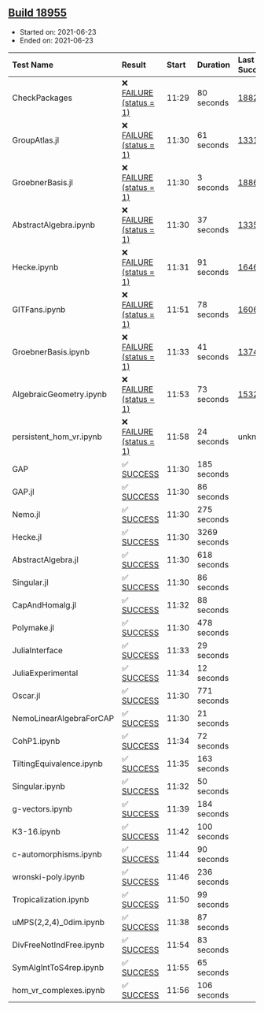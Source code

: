 ## [Build 18955](https://oscarci.mathematik.uni-kl.de/job/oscar/18955/)

* Started on: 2021-06-23
* Ended on: 2021-06-23

| Test Name    | Result | Start | Duration | Last Success | First Failure |
|:-------------|:-------|:------|:---------|:-------------|:--------------|
| CheckPackages | ❌ [FAILURE (status = 1)](https://oscarci.mathematik.uni-kl.de/job/oscar/18955/artifact/logs/build-18955/CheckPackages.log) | 11:29 | 80 seconds | [18822](https://oscarci.mathematik.uni-kl.de/job/oscar/18822/) | [18823](https://oscarci.mathematik.uni-kl.de/job/oscar/18823/) |
| GroupAtlas.jl | ❌ [FAILURE (status = 1)](https://oscarci.mathematik.uni-kl.de/job/oscar/18955/artifact/logs/build-18955/GroupAtlas.jl.log) | 11:30 | 61 seconds | [13311](https://oscarci.mathematik.uni-kl.de/job/oscar/13311/) | [13312](https://oscarci.mathematik.uni-kl.de/job/oscar/13312/) |
| GroebnerBasis.jl | ❌ [FAILURE (status = 1)](https://oscarci.mathematik.uni-kl.de/job/oscar/18955/artifact/logs/build-18955/GroebnerBasis.jl.log) | 11:30 | 3 seconds | [18864](https://oscarci.mathematik.uni-kl.de/job/oscar/18864/) | [18865](https://oscarci.mathematik.uni-kl.de/job/oscar/18865/) |
| AbstractAlgebra.ipynb | ❌ [FAILURE (status = 1)](https://oscarci.mathematik.uni-kl.de/job/oscar/18955/artifact/logs/build-18955/AbstractAlgebra.ipynb.log) | 11:30 | 37 seconds | [13355](https://oscarci.mathematik.uni-kl.de/job/oscar/13355/) | [13356](https://oscarci.mathematik.uni-kl.de/job/oscar/13356/) |
| Hecke.ipynb | ❌ [FAILURE (status = 1)](https://oscarci.mathematik.uni-kl.de/job/oscar/18955/artifact/logs/build-18955/Hecke.ipynb.log) | 11:31 | 91 seconds | [16463](https://oscarci.mathematik.uni-kl.de/job/oscar/16463/) | [16464](https://oscarci.mathematik.uni-kl.de/job/oscar/16464/) |
| GITFans.ipynb | ❌ [FAILURE (status = 1)](https://oscarci.mathematik.uni-kl.de/job/oscar/18955/artifact/logs/build-18955/GITFans.ipynb.log) | 11:51 | 78 seconds | [16068](https://oscarci.mathematik.uni-kl.de/job/oscar/16068/) | [16069](https://oscarci.mathematik.uni-kl.de/job/oscar/16069/) |
| GroebnerBasis.ipynb | ❌ [FAILURE (status = 1)](https://oscarci.mathematik.uni-kl.de/job/oscar/18955/artifact/logs/build-18955/GroebnerBasis.ipynb.log) | 11:33 | 41 seconds | [13748](https://oscarci.mathematik.uni-kl.de/job/oscar/13748/) | [13749](https://oscarci.mathematik.uni-kl.de/job/oscar/13749/) |
| AlgebraicGeometry.ipynb | ❌ [FAILURE (status = 1)](https://oscarci.mathematik.uni-kl.de/job/oscar/18955/artifact/logs/build-18955/AlgebraicGeometry.ipynb.log) | 11:53 | 73 seconds | [15322](https://oscarci.mathematik.uni-kl.de/job/oscar/15322/) | [15323](https://oscarci.mathematik.uni-kl.de/job/oscar/15323/) |
| persistent_hom_vr.ipynb | ❌ [FAILURE (status = 1)](https://oscarci.mathematik.uni-kl.de/job/oscar/18955/artifact/logs/build-18955/persistent_hom_vr.ipynb.log) | 11:58 | 24 seconds | unknown | unknown |
| GAP | ✅ [SUCCESS](https://oscarci.mathematik.uni-kl.de/job/oscar/18955/artifact/logs/build-18955/GAP.log) | 11:30 | 185 seconds |  |  |
| GAP.jl | ✅ [SUCCESS](https://oscarci.mathematik.uni-kl.de/job/oscar/18955/artifact/logs/build-18955/GAP.jl.log) | 11:30 | 86 seconds |  |  |
| Nemo.jl | ✅ [SUCCESS](https://oscarci.mathematik.uni-kl.de/job/oscar/18955/artifact/logs/build-18955/Nemo.jl.log) | 11:30 | 275 seconds |  |  |
| Hecke.jl | ✅ [SUCCESS](https://oscarci.mathematik.uni-kl.de/job/oscar/18955/artifact/logs/build-18955/Hecke.jl.log) | 11:30 | 3269 seconds |  |  |
| AbstractAlgebra.jl | ✅ [SUCCESS](https://oscarci.mathematik.uni-kl.de/job/oscar/18955/artifact/logs/build-18955/AbstractAlgebra.jl.log) | 11:30 | 618 seconds |  |  |
| Singular.jl | ✅ [SUCCESS](https://oscarci.mathematik.uni-kl.de/job/oscar/18955/artifact/logs/build-18955/Singular.jl.log) | 11:30 | 86 seconds |  |  |
| CapAndHomalg.jl | ✅ [SUCCESS](https://oscarci.mathematik.uni-kl.de/job/oscar/18955/artifact/logs/build-18955/CapAndHomalg.jl.log) | 11:32 | 88 seconds |  |  |
| Polymake.jl | ✅ [SUCCESS](https://oscarci.mathematik.uni-kl.de/job/oscar/18955/artifact/logs/build-18955/Polymake.jl.log) | 11:30 | 478 seconds |  |  |
| JuliaInterface | ✅ [SUCCESS](https://oscarci.mathematik.uni-kl.de/job/oscar/18955/artifact/logs/build-18955/JuliaInterface.log) | 11:33 | 29 seconds |  |  |
| JuliaExperimental | ✅ [SUCCESS](https://oscarci.mathematik.uni-kl.de/job/oscar/18955/artifact/logs/build-18955/JuliaExperimental.log) | 11:34 | 12 seconds |  |  |
| Oscar.jl | ✅ [SUCCESS](https://oscarci.mathematik.uni-kl.de/job/oscar/18955/artifact/logs/build-18955/Oscar.jl.log) | 11:30 | 771 seconds |  |  |
| NemoLinearAlgebraForCAP | ✅ [SUCCESS](https://oscarci.mathematik.uni-kl.de/job/oscar/18955/artifact/logs/build-18955/NemoLinearAlgebraForCAP.log) | 11:30 | 21 seconds |  |  |
| CohP1.ipynb | ✅ [SUCCESS](https://oscarci.mathematik.uni-kl.de/job/oscar/18955/artifact/logs/build-18955/CohP1.ipynb.log) | 11:34 | 72 seconds |  |  |
| TiltingEquivalence.ipynb | ✅ [SUCCESS](https://oscarci.mathematik.uni-kl.de/job/oscar/18955/artifact/logs/build-18955/TiltingEquivalence.ipynb.log) | 11:35 | 163 seconds |  |  |
| Singular.ipynb | ✅ [SUCCESS](https://oscarci.mathematik.uni-kl.de/job/oscar/18955/artifact/logs/build-18955/Singular.ipynb.log) | 11:32 | 50 seconds |  |  |
| g-vectors.ipynb | ✅ [SUCCESS](https://oscarci.mathematik.uni-kl.de/job/oscar/18955/artifact/logs/build-18955/g-vectors.ipynb.log) | 11:39 | 184 seconds |  |  |
| K3-16.ipynb | ✅ [SUCCESS](https://oscarci.mathematik.uni-kl.de/job/oscar/18955/artifact/logs/build-18955/K3-16.ipynb.log) | 11:42 | 100 seconds |  |  |
| c-automorphisms.ipynb | ✅ [SUCCESS](https://oscarci.mathematik.uni-kl.de/job/oscar/18955/artifact/logs/build-18955/c-automorphisms.ipynb.log) | 11:44 | 90 seconds |  |  |
| wronski-poly.ipynb | ✅ [SUCCESS](https://oscarci.mathematik.uni-kl.de/job/oscar/18955/artifact/logs/build-18955/wronski-poly.ipynb.log) | 11:46 | 236 seconds |  |  |
| Tropicalization.ipynb | ✅ [SUCCESS](https://oscarci.mathematik.uni-kl.de/job/oscar/18955/artifact/logs/build-18955/Tropicalization.ipynb.log) | 11:50 | 99 seconds |  |  |
| uMPS(2,2,4)_0dim.ipynb | ✅ [SUCCESS](https://oscarci.mathematik.uni-kl.de/job/oscar/18955/artifact/logs/build-18955/uMPS-2-2-4-_0dim.ipynb.log) | 11:38 | 87 seconds |  |  |
| DivFreeNotIndFree.ipynb | ✅ [SUCCESS](https://oscarci.mathematik.uni-kl.de/job/oscar/18955/artifact/logs/build-18955/DivFreeNotIndFree.ipynb.log) | 11:54 | 83 seconds |  |  |
| SymAlgIntToS4rep.ipynb | ✅ [SUCCESS](https://oscarci.mathematik.uni-kl.de/job/oscar/18955/artifact/logs/build-18955/SymAlgIntToS4rep.ipynb.log) | 11:55 | 65 seconds |  |  |
| hom_vr_complexes.ipynb | ✅ [SUCCESS](https://oscarci.mathematik.uni-kl.de/job/oscar/18955/artifact/logs/build-18955/hom_vr_complexes.ipynb.log) | 11:56 | 106 seconds |  |  |
